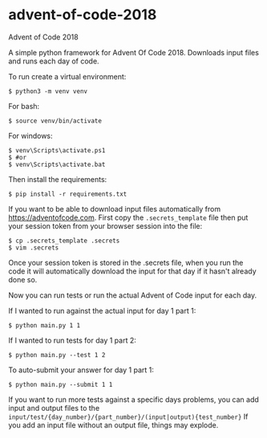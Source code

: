 # advent-of-code-2018
Advent of Code 2018

A simple python framework for Advent Of Code 2018. 
Downloads input files and runs each day of code. 

To run create a virtual environment:
```commandline
$ python3 -m venv venv
```
For bash: 
```commandline
$ source venv/bin/activate
```
For windows:
```commandline
$ venv\Scripts\activate.ps1
$ #or
$ venv\Scripts\activate.bat
```
Then install the requirements: 
```commandline
$ pip install -r requirements.txt
```

If you want to be able to download input files automatically from https://adventofcode.com. First copy the `.secrets_template` file
then put your session token from your browser session into the file:
```commandline
$ cp .secrets_template .secrets
$ vim .secrets
```

Once your session token is stored in the .secrets file, when you run the code it will automatically download the input for that day if it hasn't already done so. 

Now you can run tests or run the actual Advent of Code input for each day. 


If I wanted to run against the actual input for day 1 part 1: 
```commandline
$ python main.py 1 1
```

If I wanted to run tests for day 1 part 2:
```commandline
$ python main.py --test 1 2
```

To auto-submit your answer for day 1 part 1:
```commandline
$ python main.py --submit 1 1
```

If you want to run more tests against a specific days problems, you can add input and output files to the `input/test/{day_number}/{part_number}/(input|output){test_number}`
If you add an input file without an output file, things may explode. 

